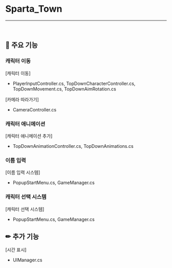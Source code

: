 # Sparta_Town
----------------

<br>

## 📌 주요 기능
### 캐릭터 이동
[캐릭터 이동]

- PlayerInputController.cs, TopDownCharacterController.cs, TopDownMovement.cs, TopDownAimRotation.cs

[카메라 따라가기]

- CameraController.cs


### 캐릭터 애니메이션
[캐릭터 애니메이션 추가]

- TopDownAnimationController.cs, TopDownAnimations.cs

### 이름 입력
[이름 입력 시스템]

- PopupStartMenu.cs, GameManager.cs

### 캐릭터 선택 시스템
[캐릭터 선택 시스템]

- PopupStartMenu.cs, GameManager.cs

## ✏ 추가 기능
[시간 표시]

- UIManager.cs

